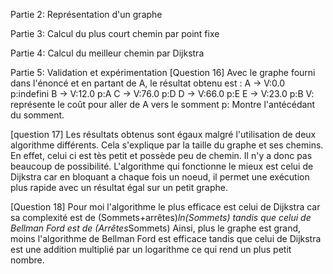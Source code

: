 Partie 2: Représentation d'un graphe

Partie 3: Calcul du plus court chemin par point fixe

Partie 4: Calcul du meilleur chemin par Dijkstra

Partie 5: Validation et expérimentation 
[Question 16]
Avec le graphe fourni dans l'énoncé et en partant de A, le résultat obtenu est :
A ->  V:0.0 p:indefini
B ->  V:12.0 p:A
C ->  V:76.0 p:D
D ->  V:66.0 p:E
E ->  V:23.0 p:B
V: représente le coût pour aller de A vers le somment
p: Montre l'antécédant du somment.

[question 17]
Les résultats obtenus sont égaux malgré l'utilisation de deux algorithme différents.
Cela s'explique par la taille du graphe et ses chemins. En effet, celui ci est tès petit et possède peu de chemin.
Il n'y a donc pas beaucoup de possibilité. 
L'algorithme qui fonctionne le mieux est celui de Dijkstra car en bloquant a chaque fois un noeud, il permet une exécution plus rapide avec un résultat égal sur un petit graphe.

[Question 18]
Pour moi l'algorithme le plus efficace est celui de Dijkstra car sa complexité est de (Sommets+arrêtes)*ln(Sommets) tandis que celui de Bellman Ford est de (Arrêtes*Sommets)
Ainsi, plus le graphe est grand, moins l'algorithme de Bellman Ford est efficace tandis que celui de Dijkstra est une addition multiplié par un logarithme ce qui rend un plus petit nombre.
